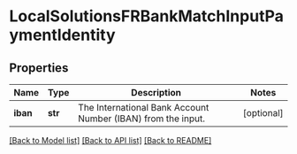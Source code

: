 # LocalSolutionsFRBankMatchInputPaymentIdentity

## Properties
Name | Type | Description | Notes
------------ | ------------- | ------------- | -------------
**iban** | **str** | The International Bank Account Number (IBAN) from the input. | [optional] 

[[Back to Model list]](../README.md#documentation-for-models) [[Back to API list]](../README.md#documentation-for-api-endpoints) [[Back to README]](../README.md)


